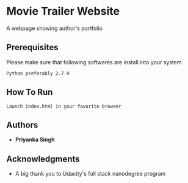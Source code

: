# Movie Trailer Website

A webpage showing author's portfolio

## Prerequisites

Please make sure that following softwares are install into your system

```
Python preferably 2.7.9
```

## How To Run


```
Launch index.html in your favorite browser
```

## Authors

* **Priyanka Singh** 

## Acknowledgments

* A big thank you to Udacity's full stack nanodegree program

